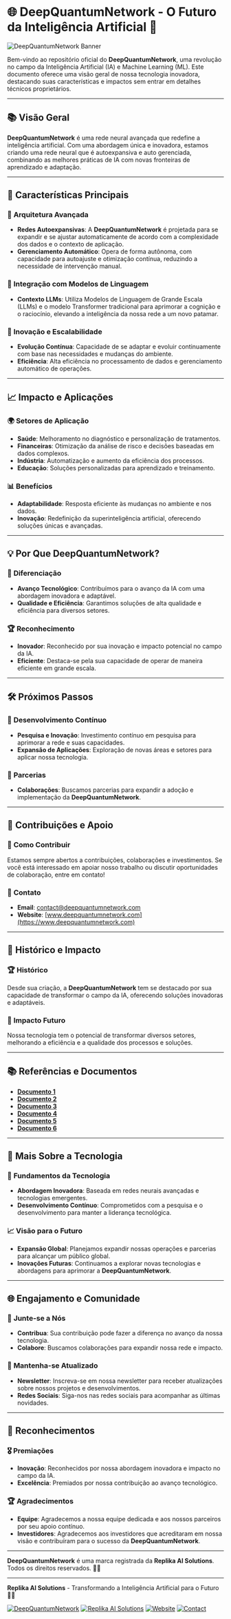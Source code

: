 # 🌐 **DeepQuantumNetwork** - O Futuro da Inteligência Artificial 🚀

![DeepQuantumNetwork Banner](https://img.shields.io/badge/DeepQuantumNetwork-%F0%9F%8C%90%20AI%20Future-blue)

Bem-vindo ao repositório oficial do **DeepQuantumNetwork**, uma revolução no campo da Inteligência Artificial (IA) e Machine Learning (ML). Este documento oferece uma visão geral de nossa tecnologia inovadora, destacando suas características e impactos sem entrar em detalhes técnicos proprietários.

---

## 📚 **Visão Geral**

**DeepQuantumNetwork** é uma rede neural avançada que redefine a inteligência artificial. Com uma abordagem única e inovadora, estamos criando uma rede neural que é autoexpansiva e auto gerenciada, combinando as melhores práticas de IA com novas fronteiras de aprendizado e adaptação.

---

## 🌟 **Características Principais**

### 🔬 **Arquitetura Avançada**
- **Redes Autoexpansivas**: A **DeepQuantumNetwork** é projetada para se expandir e se ajustar automaticamente de acordo com a complexidade dos dados e o contexto de aplicação. 
- **Gerenciamento Automático**: Opera de forma autônoma, com capacidade para autoajuste e otimização contínua, reduzindo a necessidade de intervenção manual.

### 🤖 **Integração com Modelos de Linguagem**
- **Contexto LLMs**: Utiliza Modelos de Linguagem de Grande Escala (LLMs) e o modelo Transformer tradicional para aprimorar a cognição e o raciocínio, elevando a inteligência da nossa rede a um novo patamar.

### 🚀 **Inovação e Escalabilidade**
- **Evolução Contínua**: Capacidade de se adaptar e evoluir continuamente com base nas necessidades e mudanças do ambiente.
- **Eficiência**: Alta eficiência no processamento de dados e gerenciamento automático de operações.

---

## 📈 **Impacto e Aplicações**

### 🌍 **Setores de Aplicação**
- **Saúde**: Melhoramento no diagnóstico e personalização de tratamentos.
- **Financeiras**: Otimização da análise de risco e decisões baseadas em dados complexos.
- **Indústria**: Automatização e aumento da eficiência dos processos.
- **Educação**: Soluções personalizadas para aprendizado e treinamento.

### 📊 **Benefícios**
- **Adaptabilidade**: Resposta eficiente às mudanças no ambiente e nos dados.
- **Inovação**: Redefinição da superinteligência artificial, oferecendo soluções únicas e avançadas.

---

## 💡 **Por Que DeepQuantumNetwork?**

### 🌟 **Diferenciação**
- **Avanço Tecnológico**: Contribuímos para o avanço da IA com uma abordagem inovadora e adaptável.
- **Qualidade e Eficiência**: Garantimos soluções de alta qualidade e eficiência para diversos setores.

### 🏆 **Reconhecimento**
- **Inovador**: Reconhecido por sua inovação e impacto potencial no campo da IA.
- **Eficiente**: Destaca-se pela sua capacidade de operar de maneira eficiente em grande escala.

---

## 🛠️ **Próximos Passos**

### 🚀 **Desenvolvimento Contínuo**
- **Pesquisa e Inovação**: Investimento contínuo em pesquisa para aprimorar a rede e suas capacidades.
- **Expansão de Aplicações**: Exploração de novas áreas e setores para aplicar nossa tecnologia.

### 🤝 **Parcerias**
- **Colaborações**: Buscamos parcerias para expandir a adoção e implementação da **DeepQuantumNetwork**.

---

## 📢 **Contribuições e Apoio**

### 💬 **Como Contribuir**
Estamos sempre abertos a contribuições, colaborações e investimentos. Se você está interessado em apoiar nosso trabalho ou discutir oportunidades de colaboração, entre em contato!

### 📧 **Contato**
- **Email**: [contact@deepquantumnetwork.com](mailto:contact@deepquantumnetwork.com)
- **Website**: [www.deepquantumnetwork.com](https://www.deepquantumnetwork.com)

---

## 📜 **Histórico e Impacto**

### 🏆 **Histórico**
Desde sua criação, a **DeepQuantumNetwork** tem se destacado por sua capacidade de transformar o campo da IA, oferecendo soluções inovadoras e adaptáveis.

### 🌟 **Impacto Futuro**
Nossa tecnologia tem o potencial de transformar diversos setores, melhorando a eficiência e a qualidade dos processos e soluções.

---

## 📚 **Referências e Documentos**

- **[Documento 1](https://github.com/replika-ai-solutions/Papers/blob/main/Superando%20a%20Máquina%20de%20Turing%20com%20Modelos%20de%20Linguagem%20de%20Grande%20Escala%20(LLM)%20e%20HyperEmbedding%3A%20Uma%20Abordagem%20Técnica%20e%20Prática.md)**
- **[Documento 2](https://github.com/replika-ai-solutions/Papers/blob/main/Superando%20la%20Máquina%20de%20Turing%20con%20Modelos%20de%20Lenguaje%20de%20Gran%20Escala%20(LLM)%20y%20HyperEmbedding%3A%20Un%20Enfoque%20Técnico%20y%20Práctico.md)**
- **[Documento 3](https://github.com/replika-ai-solutions/Papers/blob/main/Surpassing%20the%20Turing%20Machine%20with%20Large%20Language%20Models%20(LLMs)%20and%20HyperEmbedding%3A%20A%20Technical%20and%20Practical%20Approach.md)**
- **[Documento 4](https://github.com/replika-ai-solutions/Papers/blob/main/maquina-turing.md)**
- **[Documento 5](https://github.com/replika-ai-solutions/Papers/blob/main/turing-machine-vs-llm.md)**
- **[Documento 6](https://github.com/replika-ai-solutions/Papers/blob/main/Historical%20Context%20of%20Turing%20Machines.md)**

---

## 🧩 **Mais Sobre a Tecnologia**

### 🔬 **Fundamentos da Tecnologia**
- **Abordagem Inovadora**: Baseada em redes neurais avançadas e tecnologias emergentes.
- **Desenvolvimento Contínuo**: Comprometidos com a pesquisa e o desenvolvimento para manter a liderança tecnológica.

### 📈 **Visão para o Futuro**
- **Expansão Global**: Planejamos expandir nossas operações e parcerias para alcançar um público global.
- **Inovações Futuras**: Continuamos a explorar novas tecnologias e abordagens para aprimorar a **DeepQuantumNetwork**.

---

## 🌐 **Engajamento e Comunidade**

### 🤝 **Junte-se a Nós**
- **Contribua**: Sua contribuição pode fazer a diferença no avanço da nossa tecnologia.
- **Colabore**: Buscamos colaborações para expandir nossa rede e impacto.

### 📢 **Mantenha-se Atualizado**
- **Newsletter**: Inscreva-se em nossa newsletter para receber atualizações sobre nossos projetos e desenvolvimentos.
- **Redes Sociais**: Siga-nos nas redes sociais para acompanhar as últimas novidades.

---

## 🏅 **Reconhecimentos**

### 🎖️ **Premiações**
- **Inovação**: Reconhecidos por nossa abordagem inovadora e impacto no campo da IA.
- **Excelência**: Premiados por nossa contribuição ao avanço tecnológico.

### 🏆 **Agradecimentos**
- **Equipe**: Agradecemos a nossa equipe dedicada e aos nossos parceiros por seu apoio contínuo.
- **Investidores**: Agradecemos aos investidores que acreditaram em nossa visão e contribuíram para o sucesso da **DeepQuantumNetwork**.

---

**DeepQuantumNetwork** é uma marca registrada da **Replika AI Solutions**. Todos os direitos reservados. 🌟🤖

---

**Replika AI Solutions** - Transformando a Inteligência Artificial para o Futuro 🌟🚀

[![DeepQuantumNetwork](https://img.shields.io/badge/DeepQuantumNetwork-%F0%9F%8C%90%20AI%20Future-blue)](https://www.deepquantumnetwork.com)
[![Replika AI Solutions](https://img.shields.io/badge/Replika%20AI%20Solutions-%F0%9F%8C%90%20Innovators-green)](https://www.replikai.solutions)
[![Website](https://img.shields.io/badge/Website-www.deepquantumnetwork.com-blue)](https://www.deepquantumnetwork.com)
[![Contact](https://img.shields.io/badge/Contact-email%40deepquantumnetwork.com-yellow)](mailto:contact@deepquantumnetwork.com)
